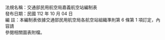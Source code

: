 法規名稱：交通部民用航空局嘉義航空站編制表  
發布日期：民國 112 年 10 月 04 日  
編 註：本編制表依據交通部民用航空局各航空站組織準則第 6 條第 1 項訂定，內容請  
參閱相關圖表附檔。  


